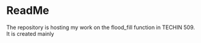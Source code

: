 # ReadMe
The repository is hosting my work on the flood_fill function in TECHIN 509. It is created mainly
